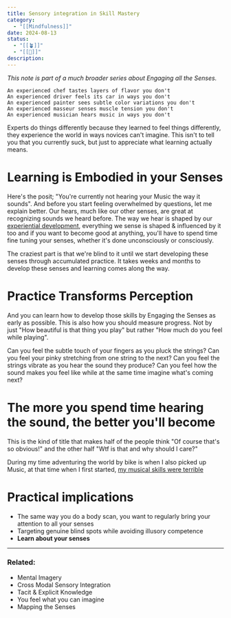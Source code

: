 ```yaml
---
title: Sensory integration in Skill Mastery
category:
  - "[[Mindfulness]]"
date: 2024-08-13
status:
  - "[[🪴]]"
  - "[[🔴]]"
description:
---
```

*This note is part of a much broader series about Engaging all the Senses.*
```
An experienced chef tastes layers of flavor you don't 
An experienced driver feels its car in ways you don't
An experienced painter sees subtle color variations you don't  
An experienced masseur senses muscle tension you don't 
An experienced musician hears music in ways you don't
```

Experts do things differently because they learned to feel things differently, they experience the world in ways novices can't imagine. This isn't to tell you that you currently suck, but just to appreciate what learning actually means.

# Learning is Embodied in your Senses

Here's the posit; "You're currently not hearing your Music the way it sounds". And before you start feeling overwhelmed by questions, let me explain better. 
Our hears, much like our other senses, are great at recognizing sounds we heard before. The way we hear is shaped by our [experiential development](/notes/experientialdevelopment), everything we sense is shaped & influenced by it too and if you want to become good at anything, you'll have to spend time fine tuning your senses, whether it's done unconsciously or consciously.

The craziest part is that we're blind to it until we start developing these senses through accumulated practice. It takes weeks and months to develop these senses and learning comes along the way. 


# Practice Transforms Perception

And you can learn how to develop those skills by Engaging the Senses as early as possible. This is also how you should measure progress. Not by just "How beautiful is that thing you play" but rather "How much do you feel while playing".

Can you feel the subtle touch of your fingers as you pluck the strings?
Can you feel your pinky stretching from one string to the next?
Can you feel the strings vibrate as you hear the sound they produce?
Can you feel how the sound makes you feel like while at the same time imagine what's coming next?


# The more you spend time hearing the sound, the better you'll become
This is the kind of title that makes half of the people think "Of course that's so obvious!" and the other half "Wtf is that and why should I care?"

During my time adventuring the world by bike is when I also picked up Music, at that time when I first started, [my musical skills were terrible](/notes/) 


# Practical implications
- The same way you do a body scan, you want to regularly bring your attention to all your senses
- Targeting genuine blind spots while avoiding illusory competence
- **Learn about your senses**


---
### Related:
- Mental Imagery
- Cross Modal Sensory Integration
- Tacit & Explicit Knowledge
- You feel what you can imagine
- Mapping the Senses